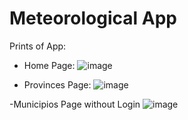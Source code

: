 # Meteorological App



Prints of App:

- Home Page:
  ![image](https://github.com/Kartic23/Meteorological-App/assets/105547398/1efc3bac-e695-45fd-b185-e6585f5bbf84)

- Provinces Page:
  ![image](https://github.com/Kartic23/Meteorological-App/assets/105547398/d8bf42ee-edb0-4f43-b992-1f687534ff6b)

-Municipios Page without Login
  ![image](https://github.com/Kartic23/Meteorological-App/assets/105547398/cb505398-394d-47b7-89ec-63024c188883)
